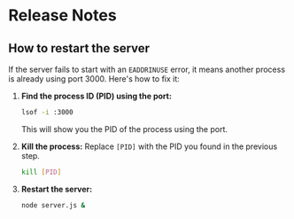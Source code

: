 # Release Notes

## How to restart the server

If the server fails to start with an `EADDRINUSE` error, it means another process is already using port 3000. Here's how to fix it:

1.  **Find the process ID (PID) using the port:**
    ```bash
    lsof -i :3000
    ```
    This will show you the PID of the process using the port.

2.  **Kill the process:**
    Replace `[PID]` with the PID you found in the previous step.
    ```bash
    kill [PID]
    ```

3.  **Restart the server:**
    ```bash
    node server.js &
    ```
